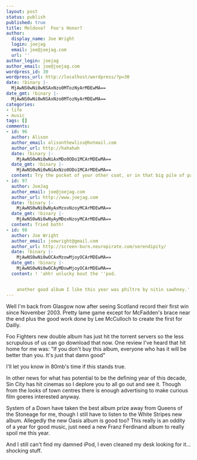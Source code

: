 ```yaml
---
layout: post
status: publish
published: true
title: Moldova?  Foo's Honor?
author:
  display_name: Joe Wright
  login: joejag
  email: joe@joejag.com
  url: ''
author_login: joejag
author_email: joe@joejag.com
wordpress_id: 30
wordpress_url: http://localhost/wordpress/?p=30
date: !binary |-
  MjAwNS0wNi0wNSAxNzo0MTozNyArMDEwMA==
date_gmt: !binary |-
  MjAwNS0wNi0wNSAxNzo0MTozNyArMDEwMA==
categories:
- life
- music
tags: []
comments:
- id: 96
  author: Alison
  author_email: alisonthewliss@hotmail.com
  author_url: http://hahahah
  date: !binary |-
    MjAwNS0wNi0wNiAxMDo0ODo1MCArMDEwMA==
  date_gmt: !binary |-
    MjAwNS0wNi0wNiAxNzo0ODo1MCArMDEwMA==
  content: Try the pocket of your other coat, or in that big pile of paper...
- id: 97
  author: JoeJag
  author_email: joe@joejag.com
  author_url: http://www.joejag.com
  date: !binary |-
    MjAwNS0wNi0wNyAxMzoxNzoyMCArMDEwMA==
  date_gmt: !binary |-
    MjAwNS0wNi0wNyAyMDoxNzoyMCArMDEwMA==
  content: Tried both!
- id: 98
  author: Joe Wright
  author_email: joewright@gmail.com
  author_url: http://screen-burn.neuropirate.com/serendipity/
  date: !binary |-
    MjAwNS0wNi0wOCAxMzowMjoyOCArMDEwMA==
  date_gmt: !binary |-
    MjAwNS0wNi0wOCAyMDowMjoyOCArMDEwMA==
  content: ! 'ahh! unlucky bout the ''pod.


    another good album I like this year was philtre by nitin sawhney.'
---
```

<p>Well I'm back from Glasgow now after seeing Scotland record their first win since November 2003.  Pretty lame game except for McFadden's brace near the end plus the good work done by Lee McCulloch to create the first for Dailly.</p>
<p>Foo Fighters new double album has just hit the torrent servers so the less scrupulous of us can go download that now.  One review I've heard that hit home for me was: "If you don't buy this album,  everyone who has it will be better than you. It's just that damn good"</p>
<p>I'll let you know in 80mb's time if this stands true.</p>
<p>In other news for what has potential to be the defining year of this decade, Sin City has hit cinemas so I deplore you to all go out and see it.  Though from the looks of town centres there is enough advertising to make curious film goeres interested anyway.  </p>
<p>System of a Down have taken the best album prize away from Queens of the Stoneage for me, though I still have to listen to the White Stripes new album.  Allegedly the new Oasis album is good too?  This really is an oddity of a year for good music, just need a new Franz Ferdinand album to really spoil me this year.</p>
<p>And I still can't find my damned iPod, I even cleaned my desk looking for it... shocking stuff.</p>
